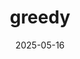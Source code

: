 ---
title: "greedy"
date: 2025-05-16
last_modified_at: 2025-05-16

toc: true
toc_sticky: true

categories:
    - algorithm
tags:
    - [algorithm, greedy]
---